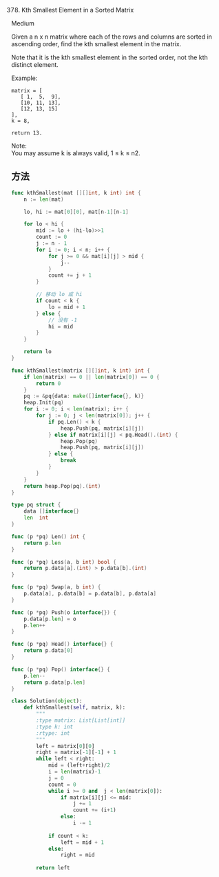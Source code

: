 378. Kth Smallest Element in a Sorted Matrix


Medium


Given a n x n matrix where each of the rows and columns are sorted in ascending order, find the kth smallest element in the matrix.

Note that it is the kth smallest element in the sorted order, not the kth distinct element.

Example:

```
matrix = [
   [ 1,  5,  9],
   [10, 11, 13],
   [12, 13, 15]
],
k = 8,

return 13.
```

Note:   
You may assume k is always valid, 1 ≤ k ≤ n2.


## 方法

```go
func kthSmallest(mat [][]int, k int) int {
    n := len(mat)

	lo, hi := mat[0][0], mat[n-1][n-1]

	for lo < hi {
		mid := lo + (hi-lo)>>1
		count := 0
		j := n - 1
		for i := 0; i < n; i++ {
			for j >= 0 && mat[i][j] > mid {
				j--
			}
			count += j + 1
		}

		// 移动 lo 或 hi
		if count < k {
			lo = mid + 1
		} else {
			// 没有 -1
			hi = mid
		}
	}

	return lo
}
```

```go
func kthSmallest(matrix [][]int, k int) int {
	if len(matrix) == 0 || len(matrix[0]) == 0 {
		return 0
	}
	pq := &pq{data: make([]interface{}, k)}
	heap.Init(pq)
	for i := 0; i < len(matrix); i++ {
		for j := 0; j < len(matrix[0]); j++ {
			if pq.Len() < k {
				heap.Push(pq, matrix[i][j])
			} else if matrix[i][j] < pq.Head().(int) {
				heap.Pop(pq)
				heap.Push(pq, matrix[i][j])
			} else {
				break
			}
		}
	}
	return heap.Pop(pq).(int)
}

type pq struct {
	data []interface{}
	len  int
}

func (p *pq) Len() int {
	return p.len
}

func (p *pq) Less(a, b int) bool {
	return p.data[a].(int) > p.data[b].(int)
}

func (p *pq) Swap(a, b int) {
	p.data[a], p.data[b] = p.data[b], p.data[a]
}

func (p *pq) Push(o interface{}) {
	p.data[p.len] = o
	p.len++
}

func (p *pq) Head() interface{} {
	return p.data[0]
}

func (p *pq) Pop() interface{} {
	p.len--
	return p.data[p.len]
}
```

```python
class Solution(object):
    def kthSmallest(self, matrix, k):
        """
        :type matrix: List[List[int]]
        :type k: int
        :rtype: int
        """
        left = matrix[0][0]
        right = matrix[-1][-1] + 1
        while left < right:
            mid = (left+right)/2 
            i = len(matrix)-1 
            j = 0 
            count = 0 
            while i >= 0 and  j < len(matrix[0]):
                if matrix[i][j] <= mid:
                    j += 1
                    count += (i+1)
                else:
                    i -= 1
            
            if count < k:
                left = mid + 1 
            else:
                right = mid 
            
        return left 
```